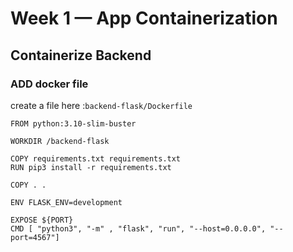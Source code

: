 # Week 1 — App Containerization

## Containerize Backend

### ADD docker file
                    
create a file here :```backend-flask/Dockerfile```

 ```Docker
FROM python:3.10-slim-buster

WORKDIR /backend-flask

COPY requirements.txt requirements.txt
RUN pip3 install -r requirements.txt

COPY . .

ENV FLASK_ENV=development

EXPOSE ${PORT}
CMD [ "python3", "-m" , "flask", "run", "--host=0.0.0.0", "--port=4567"]
 ```                                  

